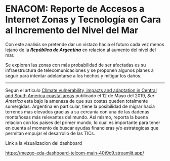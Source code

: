 
# ENACOM: Reporte de Accesos a Internet Zonas y Tecnología en Cara al Incremento del Nivel del Mar

Con este analisis se pretende dar un vistazo hacia el futuro cada vez menos lejano
de la ___República de Argentina___ en relacion al aumento del nivel del mar. 

Se exploran las zonas con más probabilidad de ser afectadas es su infraestructura
de telecomunicaciones y se proponen algunos planes a seguir para intentar adelantarse
a los hechos y mitigar los daños.

---

Segun el articulo [Climate vulnerability, impacts and adaptation in Central and South America coastal areas]('https://www.researchgate.net/publication/333179411_Climate_vulnerability_impacts_and_adaptation_in_Central_and_South_America_coastal_areas_Regional_Studies_in_Marine_Science_-_ISSN_2352-4855#pf3') publicado el 12 de Mayo del 2019, 
_Sur America_ esta bajo la amenaza de que sus costas queden totalmente sumergidas. Argentina en particular, tiene la posibilidad de migrar hacia terrenos mas elevados gracias a su cercania con una de las dadenas montañosas más relevantes del mundo. Asi mismo, reporta la buena relacion con los paises del primer mundo, lo cual es importante para tener
en cuenta al momento de buscar ayudas financieras y/o estrategicas que permitan empujar el desarrollo de las TICs.

Link a la vizualizacion del dashboard

https://mezgo-eda-dashboard-telcom-main-40t9c9.streamlit.app/